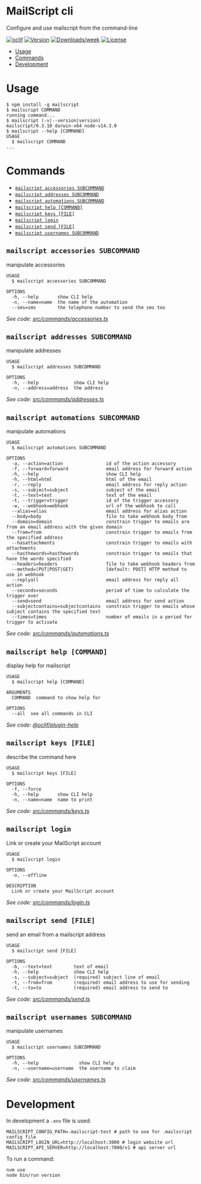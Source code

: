 MailScript cli
==============

Configure and use mailscript from the command-line

[![oclif](https://img.shields.io/badge/cli-oclif-brightgreen.svg)](https://oclif.io)
[![Version](https://img.shields.io/npm/v/mailscriptcli.svg)](https://npmjs.org/package/mailscriptcli)
[![Downloads/week](https://img.shields.io/npm/dw/mailscriptcli.svg)](https://npmjs.org/package/mailscriptcli)
[![License](https://img.shields.io/npm/l/mailscriptcli.svg)](https://github.com/getmailscript/mailscriptcli/blob/master/package.json)

<!-- toc -->
* [Usage](#usage)
* [Commands](#commands)
* [Development](#development)
<!-- tocstop -->
# Usage
<!-- usage -->
```sh-session
$ npm install -g mailscript
$ mailscript COMMAND
running command...
$ mailscript (-v|--version|version)
mailscript/0.3.10 darwin-x64 node-v14.3.0
$ mailscript --help [COMMAND]
USAGE
  $ mailscript COMMAND
...
```
<!-- usagestop -->
# Commands
<!-- commands -->
* [`mailscript accessories SUBCOMMAND`](#mailscript-accessories-subcommand)
* [`mailscript addresses SUBCOMMAND`](#mailscript-addresses-subcommand)
* [`mailscript automations SUBCOMMAND`](#mailscript-automations-subcommand)
* [`mailscript help [COMMAND]`](#mailscript-help-command)
* [`mailscript keys [FILE]`](#mailscript-keys-file)
* [`mailscript login`](#mailscript-login)
* [`mailscript send [FILE]`](#mailscript-send-file)
* [`mailscript usernames SUBCOMMAND`](#mailscript-usernames-subcommand)

## `mailscript accessories SUBCOMMAND`

manipulate accessories

```
USAGE
  $ mailscript accessories SUBCOMMAND

OPTIONS
  -h, --help       show CLI help
  -n, --name=name  the name of the automation
  --sms=sms        the telephone number to send the sms too
```

_See code: [src/commands/accessories.ts](https://github.com/getmailscript/cli/blob/v0.3.10/src/commands/accessories.ts)_

## `mailscript addresses SUBCOMMAND`

manipulate addresses

```
USAGE
  $ mailscript addresses SUBCOMMAND

OPTIONS
  -h, --help             show CLI help
  -n, --address=address  the address
```

_See code: [src/commands/addresses.ts](https://github.com/getmailscript/cli/blob/v0.3.10/src/commands/addresses.ts)_

## `mailscript automations SUBCOMMAND`

manipulate automations

```
USAGE
  $ mailscript automations SUBCOMMAND

OPTIONS
  -a, --action=action                id of the action accessory
  -f, --forward=forward              email address for forward action
  -h, --help                         show CLI help
  -h, --html=html                    html of the email
  -r, --reply                        email address for reply action
  -s, --subject=subject              subject of the email
  -t, --text=text                    text of the email
  -t, --trigger=trigger              id of the trigger accessory
  -w, --webhook=webhook              url of the webhook to call
  --alias=alias                      email address for alias action
  --body=body                        file to take webhook body from
  --domain=domain                    constrain trigger to emails are from an email address with the given domain
  --from=from                        constrain trigger to emails from the specified address
  --hasattachments                   constrain trigger to emails with attachments
  --hasthewords=hasthewords          constrain trigger to emails that have the words specified
  --headers=headers                  file to take webhook headers from
  --method=(PUT|POST|GET)            [default: POST] HTTP method to use in webhook
  --replyall                         email address for reply all action
  --seconds=seconds                  period of time to calculate the trigger over
  --send=send                        email address for send action
  --subjectcontains=subjectcontains  constrain trigger to emails whose subject contains the specified text
  --times=times                      number of emails in a period for trigger to activate
```

_See code: [src/commands/automations.ts](https://github.com/getmailscript/cli/blob/v0.3.10/src/commands/automations.ts)_

## `mailscript help [COMMAND]`

display help for mailscript

```
USAGE
  $ mailscript help [COMMAND]

ARGUMENTS
  COMMAND  command to show help for

OPTIONS
  --all  see all commands in CLI
```

_See code: [@oclif/plugin-help](https://github.com/oclif/plugin-help/blob/v3.2.0/src/commands/help.ts)_

## `mailscript keys [FILE]`

describe the command here

```
USAGE
  $ mailscript keys [FILE]

OPTIONS
  -f, --force
  -h, --help       show CLI help
  -n, --name=name  name to print
```

_See code: [src/commands/keys.ts](https://github.com/getmailscript/cli/blob/v0.3.10/src/commands/keys.ts)_

## `mailscript login`

Link or create your MailScript account

```
USAGE
  $ mailscript login

OPTIONS
  -o, --offline

DESCRIPTION
  Link or create your MailScript account
```

_See code: [src/commands/login.ts](https://github.com/getmailscript/cli/blob/v0.3.10/src/commands/login.ts)_

## `mailscript send [FILE]`

send an email from a mailscript address

```
USAGE
  $ mailscript send [FILE]

OPTIONS
  -b, --text=text        text of email
  -h, --help             show CLI help
  -s, --subject=subject  (required) subject line of email
  -t, --from=from        (required) email address to use for sending
  -t, --to=to            (required) email address to send to
```

_See code: [src/commands/send.ts](https://github.com/getmailscript/cli/blob/v0.3.10/src/commands/send.ts)_

## `mailscript usernames SUBCOMMAND`

manipulate usernames

```
USAGE
  $ mailscript usernames SUBCOMMAND

OPTIONS
  -h, --help               show CLI help
  -n, --username=username  the username to claim
```

_See code: [src/commands/usernames.ts](https://github.com/getmailscript/cli/blob/v0.3.10/src/commands/usernames.ts)_
<!-- commandsstop -->

# Development

In development a `.env` file is used:

```shell
MAILSCRIPT_CONFIG_PATH=.mailscript-test # path to use for .mailscript config file
MAILSCRIPT_LOGIN_URL=http://localhost:3000 # login website url
MAILSCRIPT_API_SERVER=http://localhost:7000/v1 # api server url
```

To run a command:

```shell
nvm use
node bin/run version
```
